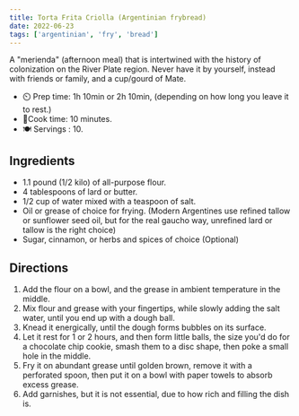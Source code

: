 ```yaml
---
title: Torta Frita Criolla (Argentinian frybread)
date: 2022-06-23
tags: ['argentinian', 'fry', 'bread']
---
```


A "merienda" (afternoon meal) that is intertwined with the history of colonization on the River Plate region. Never have it by yourself, instead with friends or family, and a cup/gourd of Mate.

- ⏲️ Prep time: 1h 10min or 2h 10min, (depending on how long you leave it to rest.)
- 🍳Cook time: 10 minutes.
- 🍽️ Servings : 10.

## Ingredients

- 1.1 pound (1/2 kilo) of all-purpose flour.
- 4 tablespoons of lard or butter.
- 1/2 cup of water mixed with a teaspoon of salt.
- Oil or grease of choice for frying. (Modern Argentines use refined tallow or sunflower seed oil, but for the real gaucho way, unrefined lard or tallow is the right choice)
- Sugar, cinnamon, or herbs and spices of choice (Optional)

## Directions

1. Add the flour on a bowl, and the grease in ambient temperature in the middle.
2. Mix flour and grease with your fingertips, while slowly adding the salt water, until you end up with a dough ball.
3. Knead it energically, until the dough forms bubbles on its surface.
4. Let it rest for 1 or 2 hours, and then form little balls, the size you'd do for a chocolate chip cookie, smash them to a disc shape, then poke a small hole in the middle.
5. Fry it on abundant grease until golden brown, remove it with a perforated spoon, then put it on a bowl with paper towels to absorb excess grease.
6. Add garnishes, but it is not essential, due to how rich and filling the dish is.

